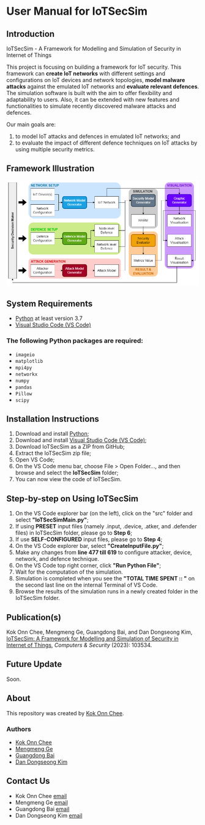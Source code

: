 # User Manual for IoTSecSim


## Introduction
IoTSecSim - A Framework for Modelling and Simulation of Security in Internet of Things

This project is focusing on building a framework for IoT security. This framework can **create IoT networks** with different settings and configurations on IoT devices and network topologies, **model malware attacks** against the emulated IoT networks and **evaluate relevant defences**. The simulation software is built with the aim to offer flexibility and adaptability to users. Also, it can be extended with new features and functionalities to simulate recently discovered malware attacks and defences.

Our main goals are:
1. to model IoT attacks and defences in emulated IoT networks; and 
2. to evaluate the impact of different defence techniques on IoT attacks by using multiple security metrics.

 

## Framework Illustration
![IoTSecSim framework](https://github.com/kokonnchee/IoTSecSim/blob/main/framework.png?raw=true)



## System Requirements
* [Python](https://www.python.org/downloads/) at least version 3.7
* [Visual Studio Code (VS Code)](https://code.visualstudio.com/)

### The following Python packages are required:
* `imageio`
* `matplotlib`
* `mpi4py`
* `networkx`
* `numpy`
* `pandas`
* `Pillow`
* `scipy`



## Installation Instructions
1. Download and install [Python](https://www.python.org/downloads/);
2. Download and install [Visual Studio Code (VS Code)](https://code.visualstudio.com/);
3. Download IoTSecSim as a ZIP from GitHub;
4. Extract the IoTSecSim zip file;
5. Open VS Code;
6. On the VS Code menu bar, choose File > Open Folder..., and then browse and select the **IoTSecSim** folder;
7. You can now view the code of IoTSecSim.



## Step-by-step on Using IoTSecSim
1. On the VS Code explorer bar (on the left), click on the "src" folder and select **"IoTSecSimMain.py"**;
2. If using **PRESET** input files (namely .input, .device, .atker, and .defender files) in IoTSecSim folder, please go to **Step 6**;
3. If use **SELF-CONFIGURED** input files, please go to **Step 4**;
4. On the VS Code explorer bar, select **"CreateInputFile.py"**;
5. Make any changes from **line 477 till 619** to configure attacker, device, network, and defence technique. 
6. On the VS Code top right corner, click **"Run Python File"**; 
7. Wait for the computation of the simulation.
8. Simulation is completed when you see the **"TOTAL TIME SPENT :: "** on the second last line on the internal Terminal of VS Code.
9. Browse the results of the simulation runs in a newly created folder in the IoTSecSim folder.



## Publication(s)
Kok Onn Chee, Mengmeng Ge, Guangdong Bai, and Dan Dongseong Kim, 
[IoTSecSim: A Framework for Modelling and Simulation of Security in Internet of Things](https://doi.org/10.1016/j.cose.2023.103534), 
_Computers & Security_ (2023): 103534.



## Future Update
Soon.



## About
This repository was created by [Kok Onn Chee](https://sites.google.com/view/kokonnchee).

### Authors
* [Kok Onn Chee](https://sites.google.com/view/kokonnchee)
* [Mengmeng Ge](https://sites.google.com/site/mengmengge88)
* [Guangdong Bai](https://baigd.github.io/)
* [Dan Dongseong Kim](https://sites.google.com/view/dsteam/)



## Contact Us
* Kok Onn Chee [email](mailto:kokonn.chee@uq.net.au?subject=[GitHub]IoTSecSim)
* Mengmeng Ge [email](mailto:mge43@uclive.ac.nz?subject=[GitHub]IoTSecSim)
* Guangdong Bai [email](mailto:g.bai@uq.edu.au?subject=[GitHub]IoTSecSim)
* Dan Dongseong Kim [email](mailto:dan.kim@uq.edu.au?subject=[GitHub]IoTSecSim)


